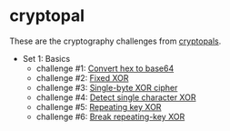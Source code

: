 # cryptopal

These are the cryptography challenges from [cryptopals](https://cryptopals.com/).

- Set 1: Basics
  - challenge #1: [Convert hex to base64](./internal/set1/hex_to_base64.go)
  - challenge #2: [Fixed XOR](./internal/set1/fix_length_xor.go)
  - challenge #3: [Single-byte XOR cipher](./internal/set1/single_byte_xor_cipher.go)
  - challenge #4: [Detect single character XOR](./internal/set1/detect_single_character_xor.go)
  - challenge #5: [Repeating key XOR](./internal/set1/repeating_key_xor.go)
  - challenge #6: [Break repeating-key XOR](./internal/set1/break_repeating_key_xor.go)